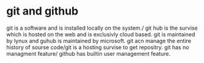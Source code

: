 # git and github
git is a software and is installed locally on the system./ git hub is the survise which is hosted on the 
web and is exclusivly cloud based.
git is maintained by lynux and guhub is maintained by microsoft.
git acn manage the entire history of sourse code/git is a hosting survise to get repositry.
git has no managment feature/ github has builtin user management feature.
